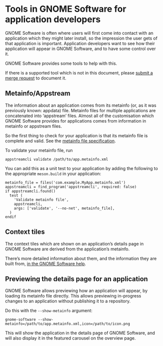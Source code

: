 Tools in GNOME Software for application developers
==================================================

GNOME Software is often where users will first come into contact with an
application which they might later install, so the impression the user gets of
that application is important. Application developers want to see how their
application will appear in GNOME Software, and to have some control over it.

GNOME Software provides some tools to help with this.

If there is a supported tool which is not in this document, please
[submit a merge request](https://gitlab.gnome.org/GNOME/gnome-software/-/merge_requests/new)
to document it.

Metainfo/Appstream
------------------

The information about an application comes from its metainfo (or, as it was
previously known: appdata) file. Metainfo files for multiple applications are
concatenated into ‘appstream’ files. Almost all of the customisation which GNOME
Software provides for applications comes from information in metainfo or
appstream files.

So the first thing to check for your application is that its metainfo file is
complete and valid. See the
[metainfo file specification](https://www.freedesktop.org/software/appstream/docs/).

To validate your metainfo file, run
```
appstreamcli validate /path/to/app.metainfo.xml
```

You can add this as a unit test to your application by adding the following to
the appropriate `meson.build` in your application:
```
metainfo_file = files('com.example.MyApp.metainfo.xml')
appstreamcli = find_program('appstreamcli', required: false)
if appstreamcli.found()
  test (
    'Validate metainfo file',
    appstreamcli,
    args: ['validate', '--no-net', metainfo_file],
  )
endif
```

Context tiles
-------------

The context tiles which are shown on an application’s details page in GNOME
Software are derived from the application’s metainfo.

There’s more detailed information about them, and the information they are built
from, [in the GNOME Software help](https://gnome.pages.gitlab.gnome.org/gnome-software/help/C/software-metadata.html).

Previewing the details page for an application
----------------------------------------------

GNOME Software allows previewing how an application will appear, by loading its
metainfo file directly. This allows previewing in-progress changes to an
application without publishing it to a repository.

Do this with the `--show-metainfo` argument:
```
gnome-software --show-metainfo=/path/to/app.metainfo.xml,icon=/path/to/icon.png
```

This will show the application in the details page of GNOME Software, and will
also display it in the featured carousel on the overview page.
